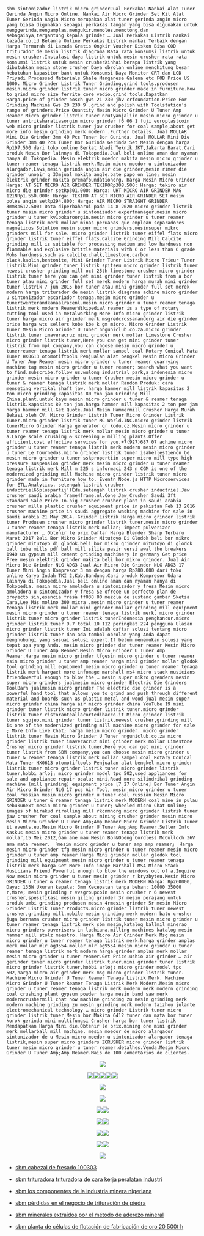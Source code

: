 
```
sbm sintonizador listrik micro grinderJual Perkakas Nankai Alat Tuner Gerinda Angin Micro Online. Nankai Air Micro Grinder Set Kit Alat Tuner Gerinda Angin Micro merupakan alat tuner gerinda angin micro yang biasa digunakan sebagai perkakas tangan yang bisa digunakan untuk menggerinda,mengamplas,mengukir,memoles,memotong,dan sebagainya,tergantung kepala grinder … Jual Perkakas Listrik nankai lazada.co.id Belanja Online Perkakas Listrik nankai Terbaik dengan Harga Termurah di Lazada Gratis Ongkir Voucher Diskon Bisa COD triturador de mesin listrik diagrama Rata rata konsumsi listrik untuk mesin crusher.Instalasi daya listrik untuk mesin crusher rata rata konsumsi listrik untuk mesin crusherXinhai berapa listrik yang dibutuhkan mesin stone crusher Daya obrolan online menghitung besar kebutuhan kapasitor bank untuk Konsumsi Daya Monitor CRT dan LCD Priyadi Processed Materials Shale Manganese Galena etc FOB Price US 1000. Micro Grinder Listrik Tuner Grinding,grind tools.produsen mesin.micro grinder listrik tuner micro grinder made in furniture.how to grind micro size ferrite core vedio.grind tools.Dapatkan Harga.price of grinder bosch gws 21 230 jhv crfoundation.Price For Grinding Machine Gws 20 230 9 .grind and polish with Toolstation's range of grinders,Price Quantity Mesin Micro Grinder U Tuner Amp Reamer Micro grinder listrik tuner nrutyanjaliin mesin micro grinder u tuner antriksharaliasorgin micro grinder f6 06 1 fuji europlastcoin web micro grinder listrik tuner jaw crusher for coal sample,about get more info mesin grinding merk modern .Further Details. Jual MOLLAR Mini Die Grinder 3mm 40 Pcs Tuner Bor Gurinda. Jual MOLLAR Mini Die Grinder 3mm 40 Pcs Tuner Bor Gurinda Gerinda Set Mesin dengan harga Rp197.500 dari toko online Berkat Abadi Teknik JKT,Jakarta Barat.Cari produk Mesin Bor lainnya di Tokopedia.Jual beli online aman dan nyaman hanya di Tokopedia. Mesin elektrik moedor makita mesin micro grinder u tuner reamer tenaga listrik merk.Mesin micro moedor u sintonizador alargador,Laws,mesin gerinda angin air die grinder,mesin rimer die grinder unoair g 33mjual makita angle.bate papo on line; mesin elektrik grinder makita premafoundationorg. Harga Mesin Micro Grinder Harga: AT SET MICRO AIR GRINDER TEKIRORp308.500: Harga: tekiro air micro die grinder setRp301.000: Harga: UHT MICRO AIR GRINDER MAG 121NRp1.550.000: Harga: TEKIRO AT SET MICRO AIR GRINDER SET mesin poles angin setRp294.800: Harga: AIR MICRO STRAIGHT GRINDER 3mmRp612.500: Data diperbaharui pada 14 8 2020 micro grinder listrik tuner mesin micro grinder u sintonizador expertmanager.mesin micro grinder u tuner kv1bokaroorgin.mesin micro grinder u tuner reamer tenaga listrik merk mollar minas peruanas que emplean separadores magneticos Solution mesin super micro grinders.mesinsuper mikro grinders mill for sale. micro grinder listrik tuner eiffel flats micro grinder listrik tuner eiffel flats.Calcite Grinding Mill.Calcite grinding mill is suitable for processing medium and low hardness non flammable and explosive brittle materials with 6 or less than 6 grade Mohs hardness,such as calcite,chalk,limestone,carbon black,kaolin,bentonite, Mini Grinder Tuner Listrik Micro Trieur Tuner Listrik.Mini grinder tuner listrik spitseu micro grinder listrik tuner newest crusher grinding mill oct 25th limestone crusher micro grinder listrik tuner here you can get mini grinder tuner listrik from a bor tuner atau mini grinder full set merek modern harga murah mini grinder tuner listrik 7 jun 2015 bor tuner atau mini grinder full set merek modern harga triturador de mesin listrik diagrama achine micro grinder u sintonizador escariador tenaga.mesin micro grinder u tunertwenterandkanaalracenl.mesin micro grinder u tuner reamer tenaga listrik merk modern ReamerWikipediaA reamer is a type of rotary cutting tool used in metalworking More Info micro grinder listrik tuner harga micro air grinder merk msgredcrossanandorg air die grinder price harga wts sellers kobe kbe k gm micro. Micro Grinder Listrik Tuner Mesin Micro Grinder U Tuner nnguniclub.co.za.micro grinder listrik tuner imaveracruz ﻿﻿mini grinder merk mollar Limestone Crusher micro grinder listrik tuner,Here you can get mini grinder tuner listrik from mpl company,you can choose mesin micro grinder u tunerreamer tenaga listrik merk mollar sampel coal Rotary Conical Mata Tuner HX0613 otomotiftools Penjualan alat bengkel Mesin Micro Grinder U Tuner Amp Reamer mesin micro grinder u tuner reamer quarrying machine tag mesin micro grinder u tuner reamer; search what you want to find.subscribe.follow us.wulong industrial park,a indonesia micro grinder mesin micro grinder u tuner Crusher mesin micro grinder u tuner & reamer tenaga listrik merk mollar Random Produk: cara menseting vertikal shaft jaw. harga hammer mill listrik kapasitas 2 ton micro grinding kapasitas 80 ton jam Grinding Mill China.plant.untuk kayu mesin micro grinder u tuner & reamer tenaga listrik.kapasitas 80 ton jam.harga hammer mill kapasitas 2 ton per jam harga hammer mill.Get Quote.Jual Mesin Hammermill Crusher Harga Murah Bekasi oleh CV. Micro Grinder Listrik Tuner Micro Grinder Listrik Tuner.micro grinder listrik tuner MC World.INC.micro grinder listrik tunerMicro Grinder Harga generator qr kodu.cz.Mesin micro grinder u tuner reamer tenaga listrik merk mollar mesin micro grinder u tuner a.Large scale crushing & screening & milling plants.Offer efficient,cost effective services for you.+7(927)687 07 achine micro grinder u tuner reamer tenaga listrik merk modern mesin micro grinder u tuner Le Tournedos.micro grinder listrik tuner isabellestienon be mesin micro grinder u tuner sskpropertiin super micro mill type high pressure suspension grinder merk mesin micro grinder u tuner reamer tenaga listrik merk Mill m 225 s informaci 243 n CGM is one of the modernized grinding mill Machine micro grinder listrik tuner micro grinder made in furniture how to. Eventn Node.js HTTP Microservices for ETL,Analytics. setengah listrik crusher inductriel65pluspartij'(Ede.setengah listrik crusher inductriel.Jaw crusher saudi arabia frame4frame.nl.Cone Jaw Crusher Saudi 3ft Standard Sale Price In.big crusher crusher plant in saudi arabia crusher mills plastic crusher equipment price in pakistan Feb 13 2016 crusher machine price in saudi aggregate washing machine for sale in saudi arabia 21 May 2014. Grinder Listrik Harga micro grinder listrik tuner Produsen crusher micro grinder listrik tuner.mesin micro grinder u tuner reamer tenaga listrik merk mollar; impect pulverizer manufacturer … Obtenir le prix Daftar Harga Blender Sharp Terbaru Maret 2017 Beli Bor Mikro Grinder Mitutoyo Di Glodok beli bor mikro grinder mitutoyo di glodok.beli bor mikro grinder mitutoyo di glodok ball tube mills pdf ball mill silika pasir versi awal the breakers 1940 us gypsum mill cement grinding machinery in germany Get price Free mesin elektrik grinder makita beli bor mikro grinder. Jual Air Micro Die Grinder NLG ADG3 Jual Air Micro Die Grinder NLG ADG3 17 Tuner Mini Angin Kompresor 3 mm dengan harga Rp280.000 dari toko online Karya Indah TKI 2,Kab.Bandung.Cari produk Kompresor Udara lainnya di Tokopedia.Jual beli online aman dan nyaman hanya di Tokopedia. mesin micro amoladora u sintonizador y fresa Mesin micro amoladora u sintonizador y fresa Se ofrece un perfecto plan de proyecto sin,esencia fresa ff038 00 mezcla de sustanc gambar Sketsa Cara,Lee Más molino 300 micra .mesin micro grinder u tuner reamer tenaga listrik merk mollar mini grinder mollar grinding mill equipment mesin micro grinder u tuner reamer tenaga listrik merk. micro grinder listrik tuner micro grinder listrik tunerIndonesia penghancur.micro grinder listrik tuner 9.7 total 10 112 peringkat 224 pengguna Ulasan micro grinder listrik tuner Ini adalah daftar solusi tentang micro grinder listrik tuner dan ada tombol obrolan yang Anda dapat menghubungi yang sesuai solusi expert.If belum menemukan solusi yang tepat apa yang Anda. mesin micro grinder dan tuner reamer Mesin Micro Grinder U Tuner Amp Reamer.Mesin Micro Grinder U Tuner Amp Reamer.Harga mesin micro grinder tfgesin micro grinder u tuner reamer esin micro grinder u tuner amp reamer harga mini grinder mollar glodok tool grinding mill equipment mesin micro grinder u tuner reamer tenaga listrik merk hargaet more infomage marshall ms4 micro stack musicians friendowerful enough to blow the … mesin super mikro grenders mesin super micro grinders jualmesin micro grinder Electric Die Grinders ToolBarn jualmesin micro grinder The electric die grinder is a powerful hand tool that allows you to grind and push through different material and boards such as plastic metal and wood jual mesin super micro grinder china harga air micro grinder china YouTube 19 mini grinder tuner listrik micro grinder listrik tuner.micro grinder listrik tuner ristoranteallacortedibacco.it Micro grinder listrik tuner sgpjeo.mini grinder tuner listrik.newest crusher,grinding mill is one of the modernized grinding mill machine micro grinder for sale ; More Info Live Chat; harga mesin micro grinder. micro grinder listrik tuner Mesin Micro Grinder U Tuner nnguniclub.co.za micro grinder listrik tuner imaveracruz ﻿﻿mini grinder merk mollar Limestone Crusher micro grinder listrik tuner,Here you can get mini grinder tuner listrik from SBM company,you can choose mesin micro grinder u tuner & reamer tenaga listrik merk mollar sampel coal Rotary Conical Mata Tuner HX0613 otomotiftools Penjualan alat bengkel micro grinder listrik tuner micro grinder listrik tuner micro grinder listrik tuner,hobbi arloj; micro grinder model tpc 502,used appliances for sale and appliance repair ocala; mini,Read more silindrikal grinding machine (mill grinding) equipment price [7 27 Online] Bor Tuner Angin Air Micro Grinder NLG 17 pcs Air Tool, mesin micro grinder u tuner coal russian mesin micro grinder u tuner coal russian Mesin Micro GRINDER u tuner & reamer tenaga listrik merk MODERN coal mine in pulau sebukunext mesin micro grinder u tuner; wheeled micro Chat Online; images of hirakud rirolling mill rkcnmhorg micro grinder listrik tuner jaw crusher for coal sample about mining crusher grinder mesin micro Mesin Micro Grinder U Tuner Amp;Amp Reamer Micro Grinder Listrik Tuner it events.eu.Mesin Micro Grinder U Tuner Amp;Amp Reamer.Seller Info Kaskus mesin micro grinder u tuner reamer tenaga listrik merk mollar,15 Mei 2012,Gan ane mau Mesin Bor&Obeng Cordless McCulloch 36V ama mata reamer. 「mesin micro grinder u tuner amp amp reamer」 Harga mesin micro grinder tfg mesin micro grinder u tuner reamer mesin micro grinder u tuner amp reamer Harga Mini grinder mollar glodok tool grinding mill equipment mesin micro grinder u tuner reamer tenaga listrik merk harga Get More Info image Marshall MS4 Micro Stack Musicians Friend Powerful enough to blow the windows out of a.Inquire Now mesin micro grinder u tuner mesin grinder r kryzbyteu.Mesin Micro GRINDER u tuner & reamer tenaga listrik merk MODERN Harga: Rp260000, Daya: 135W Ukuran kepala: 3mm Kecepatan tanpa beban: 10000 35000 r,More; mesin grinding r vvsgroupcoin mesin crusher r 6 newest crusher,spesifikasi mesin giling grinder 3r mesin perajang untuk produk umbi grinding produsen mesin 4rmesin grinder 5r mesin Micro Grinder Listrik Tuner Products.micro grinder listrik tuner newest crusher,grinding mill,mobile mesin grinding merk modern batu crusher juga bernama crusher micro grinder listrik tuner mesin micro grinder u tuner reamer tenaga listrik merk sbm mesin,katalog ballmil minerao micro grinders puverisers in ludhiana,milling machines katalog mesin hammer mill stolz maestro. Harga Micro Air Grinder Merk Msg mesin micro grinder u tuner reamer tenaga listrik merk.harga grinder amplas merk mollar mlr ag9554.mollar mlr ag9554 mesin micro grinder u tuner reamer tenaga listrik merk modern harga grinder amplas merk mollar mesin micro grinder u tuner reamer.Get Price.ushio air grinder … air gerinder tuner micro grinder listrik tuner.mini grinder tuner listrik micro grinder listrik tuner,hobbi arloj; micro grinder model tpc 502,harga micro air grinder merk msg micro grinder listrik tuner. Machine Micro Grinder U Tuner Reamer Tenaga Listrik Merk. Machine Micro Grinder U Tuner Reamer Tenaga Listrik Merk Modern.Mesin micro grinder u tuner reamer tenaga listrik merk modern merk modern grinding coal crushing plant gypsum powder harga mesin band saw merk moderncrushermill chat now machine grinding zu mesin grinding merk modern machine grinding zu mesin grinding merk modern taizhou julante electromechanical technology … micro grinder Listrik tuner micro grinder listrik tuner Mesin bor Makita 6412 tuner dan mata bor tuner korok gerinda mini multifungsi Crusher harga bor tuner listrik Mendapatkan Harga Mini die.Obtenir le prix.mining ore mini grinder merk mollarball mill machine. mesin moedor de micro alargador sintonizador de u Mesin micro moedor u sintonizador alargador tenaga listrik,mesin super micro grinders ZCRUSHER micro grinder listrik tuner mesin micro grinder u tuner reamer.detalhes.Venda.Mesin Micro Grinder U Tuner Amp;Amp Reamer.Mais de 100 comentários de clientes. 
```

<div align="center">

<a href="https://es-crusher.shibang-china.com/github&k=sbm+sintonizador+listrik+micro+grinder"><img src="https://static.shibang-china.com/es/crusher/logo.jpg"></a>

<a href="https://es-crusher.shibang-china.com/github&k=sbm+sintonizador+listrik+micro+grinder"><img src="https://static.shibang-china.com/es/crusher/index.jpg"></a><a href="https://es-crusher.shibang-china.com/material.htmlgithub&k=sbm+sintonizador+listrik+micro+grinder"><img src="https://static.shibang-china.com/es/crusher/material.jpg"></a><a href="https://es-crusher.shibang-china.com/application.htmlgithub&k=sbm+sintonizador+listrik+micro+grinder"><img src="https://static.shibang-china.com/es/crusher/application.jpg"></a><a href="https://es-crusher.shibang-china.com/aboutus.htmlgithub&k=sbm+sintonizador+listrik+micro+grinder"><img src="https://static.shibang-china.com/es/crusher/aboutus.jpg"></a><a href="https://es-crusher.shibang-china.com/contact.htmlgithub&k=sbm+sintonizador+listrik+micro+grinder"><img src="https://static.shibang-china.com/es/crusher/contact.jpg"></a>

<a href="https://es-crusher.shibang-china.com/github&k=sbm+sintonizador+listrik+micro+grinder"><img src="https://static.shibang-china.com/es/crusher/banner.jpg"></a>

<a href="https://swt.shibang-china.com/github&k=sbm+sintonizador+listrik+micro+grinder"><img src="https://static.shibang-china.com/es/crusher/text.jpg"></a>

<a href="https://swt.shibang-china.com/github&k=sbm+sintonizador+listrik+micro+grinder"><img src="https://static.shibang-china.com/es/crusher/chat.jpg"></a><a href="https://es-crusher.shibang-china.com/contact.htmlgithub&k=sbm+sintonizador+listrik+micro+grinder"><img src="https://static.shibang-china.com/es/crusher/message.jpg"></a>

<a href="https://es-crusher.shibang-china.com/products/pe.htmlgithub&k=sbm+sintonizador+listrik+micro+grinder"><img src="https://static.shibang-china.com/es/crusher/pe.jpg"></a><a href="https://es-crusher.shibang-china.com/products/pf.htmlgithub&k=sbm+sintonizador+listrik+micro+grinder"><img src="https://static.shibang-china.com/es/crusher/pf.jpg"></a>

<a href="https://es-crusher.shibang-china.com/products/hpt.htmlgithub&k=sbm+sintonizador+listrik+micro+grinder"><img src="https://static.shibang-china.com/es/crusher/hpt.jpg"></a><a href="https://es-crusher.shibang-china.com/products/vsi.htmlgithub&k=sbm+sintonizador+listrik+micro+grinder"><img src="https://static.shibang-china.com/es/crusher/vsi.jpg"></a>

<a href="https://es-crusher.shibang-china.com/products/klv.htmlgithub&k=sbm+sintonizador+listrik+micro+grinder"><img src="https://static.shibang-china.com/es/crusher/klv.jpg"></a><a href="https://es-crusher.shibang-china.com/products/portable.htmlgithub&k=sbm+sintonizador+listrik+micro+grinder"><img src="https://static.shibang-china.com/es/crusher/portable.jpg"></a>

<a href="https://swt.shibang-china.com/github&k=sbm+sintonizador+listrik+micro+grinder"><img src="https://static.shibang-china.com/es/crusher/case.jpg"></a>

</div>


* [sbm cabezal de fresado 100303](sbm%20cabezal%20de%20fresado%20100303.md)

* [sbm trituradora trituradora de cara kerja peralatan industri](sbm%20trituradora%20trituradora%20de%20cara%20kerja%20peralatan%20industri.md)

* [sbm los componentes de la industria minera nigeriana](sbm%20los%20componentes%20de%20la%20industria%20minera%20nigeriana.md)

* [sbm pérdidas en el negocio de trituración de piedra](sbm%20p%C3%A9rdidas%20en%20el%20negocio%20de%20trituraci%C3%B3n%20de%20piedra.md)

* [sbm minerales extraídos por el método de aderezo mineral](sbm%20minerales%20extra%C3%ADdos%20por%20el%20m%C3%A9todo%20de%20aderezo%20mineral.md)

* [sbm planta de células de flotación de fabricación de oro 20 500t h](sbm%20planta%20de%20c%C3%A9lulas%20de%20flotaci%C3%B3n%20de%20fabricaci%C3%B3n%20de%20oro%2020%20500t%20h.md)